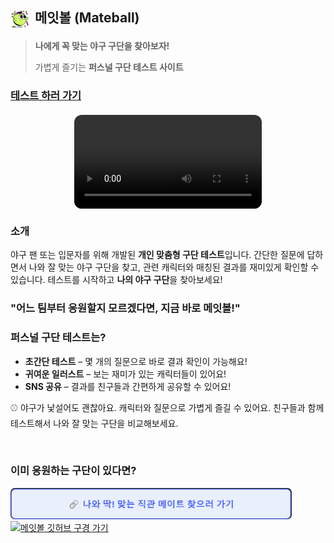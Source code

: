 ## <img src="./src/assets/cute.svg" alt="메잇볼" width="30" style="vertical-align: middle; margin-right: 4px;"> 메잇볼 (Mateball)

> **나에게 꼭 맞는 야구 구단을 찾아보자!**
>
> 가볍게 즐기는 **퍼스널 구단 테스트 사이트**

### [테스트 하러 가기](https://mateball.netlify.app/)



<div style="display: flex; justify-content: center; align-items: center; margin: 20px 0;">
  <video src="./src/assets/video.mp4" controls width="300" style="border-radius: 12px; overflow: hidden;"></video>
</div>

### 소개

야구 팬 또는 입문자를 위해 개발된 **개인 맞춤형 구단 테스트**입니다.
간단한 질문에 답하면서 나와 잘 맞는 야구 구단을 찾고, 관련 캐릭터와 매칭된 결과를 재미있게 확인할 수 있습니다.
테스트를 시작하고 **나의 야구 구단**을 찾아보세요!

### "어느 팀부터 응원할지 모르겠다면, 지금 바로 메잇볼!"

### 퍼스널 구단 테스트는?

* **초간단 테스트** – 몇 개의 질문으로 바로 결과 확인이 가능해요!
* **귀여운 일러스트** – 보는 재미가 있는 캐릭터들이 있어요!
* **SNS 공유** – 결과를 친구들과 간편하게 공유할 수 있어요!

⚾ 야구가 낯설어도 괜찮아요. 캐릭터와 질문으로 가볍게 즐길 수 있어요. 친구들과 함께 테스트해서 나와 잘 맞는 구단을 비교해보세요.

<br />

### 이미 응원하는 구단이 있다면?

<a href="https://www.mateball.co.kr">
  <img src="./src/assets/image.png" alt="나와 딱! 맞는 직관 메이트 찾으러 가기" width="450" style="border-radius: 7px;>
</a>


<br />

[![메잇볼 깃허브 구경 가기](https://img.shields.io/badge/메잇볼_깃허브_구경_가기-1263FF?style=for-the-badge&logo=google-chrome&logoColor=white)](https://github.com/MATEBALL/MATEBALL-CLIENT)